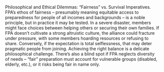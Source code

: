 Philosophical and Ethical Dilemmas: “Fairness” vs. Survival Imperatives. FPA’s ethos of fairness – presumably meaning equitable access to preparedness for people of all incomes and backgrounds – is a noble principle, but in practice it may be tested. In a severe disaster, members might face choices between helping others or securing their own families. If FPA doesn’t cultivate a strong altruistic culture, the alliance could fracture under pressure, with some members hoarding resources or refusing to share. Conversely, if the expectation is total selflessness, that may deter pragmatic people from joining. Achieving the right balance is a delicate philosophical challenge. There’s also a blind spot if FPA neglects diversity of needs – “fair” preparation must account for vulnerable groups (disabled, elderly, etc.), or it risks being fair in name only.